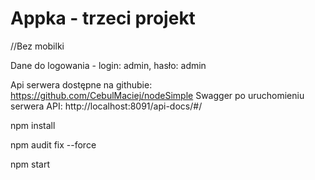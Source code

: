 # Appka - trzeci projekt

//Bez mobilki

Dane do logowania - login: admin, hasło: admin

Api serwera dostępne na githubie: https://github.com/CebulMaciej/nodeSimple 
Swagger po uruchomieniu serwera API: http://localhost:8091/api-docs/#/

npm install

npm audit fix --force

npm start


